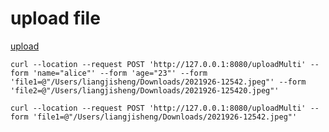 # upload file

[upload](https://mp.weixin.qq.com/s/OHzXxfcBaf5RNT4dA38LCQ)

```shell
curl --location --request POST 'http://127.0.0.1:8080/uploadMulti' --form 'name="alice"' --form 'age="23"' --form 'file1=@"/Users/liangjisheng/Downloads/2021926-12542.jpeg"' --form 'file2=@"/Users/liangjisheng/Downloads/2021926-125420.jpeg"'

curl --location --request POST 'http://127.0.0.1:8080/uploadMulti' --form 'file1=@"/Users/liangjisheng/Downloads/2021926-12542.jpeg"'
```


